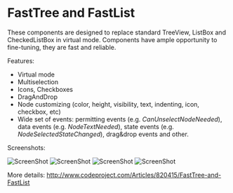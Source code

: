 FastTree and FastList
========

These components are designed to replace standard TreeView, ListBox and CheckedListBox in virtual mode. 
Components have ample opportunity to fine-tuning, they are fast and reliable.

Features:

 * Virtual mode
 * Multiselection
 * Icons, Checkboxes
 * DragAndDrop
 * Node customizing (color, height, visibility, text, indenting, icon, checkbox, etc)
 * Wide set of events: permitting events (e.g. *CanUnselectNodeNeeded*), data events (e.g. *NodeTextNeeded*), state events (e.g.  *NodeSelectedStateChanged*), drag&drop events and other.

Screenshots:

![ScreenShot](https://raw.github.com/PavelTorgashov/FastTree/master/1.png)
![ScreenShot](https://raw.github.com/PavelTorgashov/FastTree/master/2.png)
![ScreenShot](https://raw.github.com/PavelTorgashov/FastTree/master/3.png)
![ScreenShot](https://raw.github.com/PavelTorgashov/FastTree/master/4.png)

More details: http://www.codeproject.com/Articles/820415/FastTree-and-FastList

